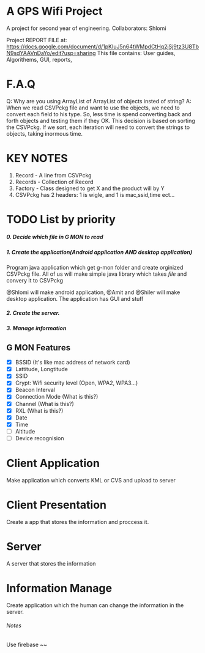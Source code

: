 # A GPS Wifi Project
A project for second year of engineering.
Collaborators: Shlomi

Project REPORT FILE at: https://docs.google.com/document/d/1pKIuJ5n64tWMpdCtHq2jSj9tz3U8TbN9sdYAAVnDaYo/edit?usp=sharing
This file contains: User guides, Algorithems, GUI, reports,

# F.A.Q
Q: Why are you using ArrayList of ArrayList of objects insted of string?
A: When we read CSVPckg file and want to use the objects, we need to convert each field to his type. So, less time is spend converting back and forth objects and testing them if they OK. This decision is based on sorting the CSVPckg. If we sort, each iteration will need to convert the strings to objects, taking inormous time.



# KEY NOTES
1. Record - A line from CSVPckg
2. Records - Collection of Record
3. Factory - Class designed to get X and the product will by Y
4. CSVPckg has 2 headers: 1 is wigle, and 1 is mac,ssid,time ect...


# TODO List by priority
##### 0. Decide which file in G MON to read
##### 1. Create the application(Android application AND desktop application)
Program java application which get g-mon folder and create orginized CSVPckg file.
All of us will make simple java library which takes *file* and convery it to CSVPckg

@Shlomi will make android application, @Amit and @Shiler will make desktop application. The application has GUI and stuff

##### 2. Create the server.
##### 3. Manage information

## G MON Features
- [x] BSSID (It's like mac address of network card)
- [x] Lattitude, Longtitude 
- [x] SSID
- [x] Crypt: Wifi security level (Open, WPA2, WPA3...)
- [x] Beacon Interval
- [x] Connection Mode (What is this?)
- [x] Channel (What is this?)
- [x] RXL (What is this?)
- [x] Date
- [x] Time
- [ ] Altitude
- [ ] Device recognision

# Client Application
Make application which converts KML or CVS and upload to server

# Client Presentation
Create a app that stores the information and proccess it.

# Server
A server that stores the information

# Information Manage
Create application which the human can change the information in the server.



###### Notes
Use firebase 
~~
